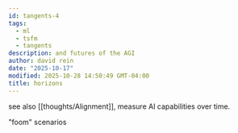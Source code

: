 ```yaml
---
id: tangents-4
tags:
  - ml
  - tsfm
  - tangents
description: and futures of the AGI
author: david rein
date: "2025-10-17"
modified: 2025-10-28 14:50:49 GMT-04:00
title: horizons
---
```


see also [[thoughts/Alignment]], measure AI capabilities over time.

"foom" scenarios
